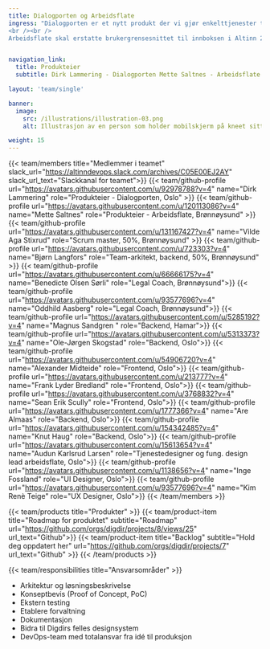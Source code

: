 ```yaml
---
title: Dialogporten og Arbeidsflate
ingress: "Dialogporten er et nytt produkt der vi gjør enkelttjenester tilgjengelig via API-er, uten at du må bruke Altinn Studio når du utvikler tjenesten. Dette kan være tjenester som meldinger, dialoger, historisk arkiv, autorisasjon, varsling og hendelser. I Altinn 3 vil Dialogporten fungere som et API mellom sluttbrukersystemer og tjenesteproduktene i Altinn 3.
<br /><br />
Arbeidsflate skal erstatte brukergrensesnittet til innboksen i Altinn 2. Dette produktet bruker Digdirs felles designsystem som grunnlag og blir bygget slik at det blir lett å integrere direkte i andre portaler, for eksempel tjenesteeiernes egne portaler. Vi henter data fra de tekniske grensesnittene via API-er til Dialogporten."


navigation_link:
  title: Produkteier
  subtitle: Dirk Lammering - Dialogporten Mette Saltnes - Arbeidsflate

layout: 'team/single'

banner:
  image:
    src: /illustrations/illustration-03.png
    alt: Illustrasjon av en person som holder mobilskjerm på kneet sitt

weight: 15
---
```


{{< team/members title="Medlemmer i teamet" slack_url="https://altinndevops.slack.com/archives/C05E00EJ2AY" slack_url_text="Slackkanal for teamet">}}
{{< team/github-profile url="https://avatars.githubusercontent.com/u/92978788?v=4" name="Dirk Lammering" role="Produkteier - Dialogporten, Oslo" >}}
{{< team/github-profile url="https://avatars.githubusercontent.com/u/120113086?v=4" name="Mette Saltnes" role="Produkteier - Arbeidsflate, Brønnøysund" >}}
{{< team/github-profile url="https://avatars.githubusercontent.com/u/131167427?v=4" name="Vilde Aga Stixrud" role="Scrum master, 50%, Brønnøysund" >}}
{{< team/github-profile url="https://avatars.githubusercontent.com/u/723303?v=4" name="Bjørn Langfors" role="Team-arkitekt, backend, 50%, Brønnøysund" >}}
{{< team/github-profile url="https://avatars.githubusercontent.com/u/66666175?v=4" name="Benedicte Olsen Sørli" role="Legal Coach, Brønnøysund">}}
{{< team/github-profile url="https://avatars.githubusercontent.com/u/93577696?v=4" name="Oddhild Aasberg" role="Legal Coach, Brønnøysund">}}
{{< team/github-profile url="https://avatars.githubusercontent.com/u/5285192?v=4" name="Magnus Sandgren " role="Backend, Hamar">}}
{{< team/github-profile url="https://avatars.githubusercontent.com/u/5313373?v=4" name="Ole-Jørgen Skogstad" role="Backend, Oslo">}}
{{< team/github-profile url="https://avatars.githubusercontent.com/u/54906720?v=4" name="Alexander Midteide" role="Frontend, Oslo">}}
{{< team/github-profile url="https://avatars.githubusercontent.com/u/213777?v=4" name="Frank Lyder Bredland" role="Frontend, Oslo">}}
{{< team/github-profile url="https://avatars.githubusercontent.com/u/3768832?v=4" name="Sean Erik Scully" role="Frontend, Oslo">}}
{{< team/github-profile url="https://avatars.githubusercontent.com/u/1777366?v=4" name="Are Almaas" role="Backend, Oslo">}}
{{< team/github-profile url="https://avatars.githubusercontent.com/u/154342485?v=4" name="Knut Haug" role="Backend, Oslo">}}
{{< team/github-profile url="https://avatars.githubusercontent.com/u/15613654?v=4" name="Audun Karlsrud Larsen" role="Tjenestedesigner og fung. design lead arbeidsflate, Oslo">}}
{{< team/github-profile url="https://avatars.githubusercontent.com/u/1138656?v=4" name="Inge Fossland" role="UI Designer, Oslo">}}
{{< team/github-profile url="https://avatars.githubusercontent.com/u/93577696?v=4" name="Kim Renè Teige" role="UX Designer, Oslo">}}
{{< /team/members >}}

{{< team/products title="Produkter" >}}
{{< team/product-item title="Roadmap for produktet" subtitle="Roadmap" url="https://github.com/orgs/digdir/projects/8/views/25" url_text="Github">}}
{{< team/product-item title="Backlog" subtitle="Hold deg oppdatert her" url="https://github.com/orgs/digdir/projects/7" url_text="Github" >}}
{{< /team/products >}}

{{< team/responsibilities title="Ansvarsområder" >}}

- Arkitektur og løsningsbeskrivelse
- Konseptbevis (Proof of Concept, PoC)
- Ekstern testing
- Etablere forvaltning
- Dokumentasjon
- Bidra til Digdirs felles designsystem
- DevOps-team med totalansvar fra idé til produksjon

